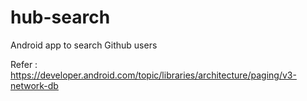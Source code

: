 # hub-search
Android app to search Github users

Refer : https://developer.android.com/topic/libraries/architecture/paging/v3-network-db